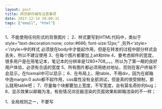```yaml
---
layout: post
title: 网页邮件编写注意事项
date: 2017-12-14 18:00:31
tags: ["email", "html"]
---
```


1、不能使用任何形式的背景图片；
2、样式要写到HTML代码中，类似于style="text-decoration:none; color:#666; font-size:12px;" ,另外<'style><'/style>中的样式 必须放在body中才能起作用，但是在转发的过程中部分样式会丢失，所以不建议使用
3、在每个图片都要加上alt和title
4、要考虑邮件的宽度，很多用户是在用笔记本，笔记本的分辨率是1280*708,。。。所以为了第一眼的良好用户体验，必须有合适的宽度
5、所有图片都必须用绝对地址，否则在客户终端不会显示，在foxmail中可以显示；
6、在布局上，用table，不用div，因为在邮箱中连margin:0 auto都不起作用，css属性没有全部测试，但是真的很受限制，那么就用table吧；
7、尽量每个块都要加上宽度，不写宽度，会有莫名奇妙的bug；
8、显示效果以邮箱为准，有些情况浏览器渲染的页面效果和邮箱渲染的不一样；

1、全局规则之一，不要写<style>标签、不要写class，所有CSS都用style属性，什么元素需要什么样式就用style写内联的CSS。

2、全局规则之二，少用图片，邮箱不会过滤你的img标签，但是系统往往会默认不载入陌生来信的图片，如果用了很多图片的邮件，在图片没有载入的情况下，丑陋无比甚至看不清内容，没耐心的用户直接就删除了。所有图片必须存在宽高和alt标签，且alt内容不宜过多不能出现特殊字符，页面所有图片地址必须为绝对地址，图片链接禁止使用热区，因为map标记在outlook中无法进行正常的点击，不能打开该链接指向的网址。

3、不要在style里面写float、position这些style，因为会被过滤。那么如何实现左右布局或者更复杂的布局呢？使用table制作页面，且必须设置宽度，而div格式由于有些属性不被邮件客户端完全支持，所以建议避免作用。

4、style内容里面background可以设置color，但是img会被过滤，就是说不能通过CSS来设置背景图片了。但是有一个很有意思的元素 属性，也叫background，里面可以定义一个图片路径，这是个不错的替代方案，虽然这样功能有限，比如无法定位背景图片了，有总比没有好。例如要给 一个单元格加一个背景，必须这样写：
<td background=”http://image1.koubei.com/images/common/logo_koubei.gif”></td>

5、div模式的邮箱不支持flash，iframe模式的有待验证。

最后提一句，sohu的邮箱很怪异，会在每个文本段后面加一个空格，导致原本正常的排版一行放不下而换行，从而使某些布局错乱。所以，如果你要兼容sohu邮箱的话，遇到一些紧凑的布局就要格外小心了，尽量减少文本段的数量，留足宽度。

6、页面显示宽度400px-800px，高度一般控制在一屏以内。

7、页面不向出现js代码及flash内容（如需要动画全用gif）

8、页面的内容最好以文字的形式来呈现。

9、DTD声明中<html xmlns=http://www.w3.org/1999/xhtml>请改为<html>

10、链接的打开方式统一为：_blank

11、mailto的正确写法：例：<mailto:xxx@163.com> xxx@163.com</a>

12、代码干净严谨，删除不必要的空格及回车，总代码量<50K

参考链接
	!(http://lbsnd.iteye.com/blog/1565556)
	!(http://www.cnblogs.com/sunsie/p/6022178.html)